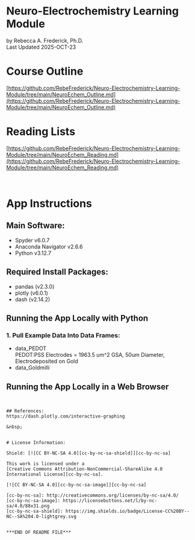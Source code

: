 # Neuro-Electrochemistry Learning Module
by Rebecca A. Frederick, Ph.D. <br /> Last Updated 2025-OCT-23


# Course Outline
[https://github.com/RebeFrederick/Neuro-Electrochemistry-Learning-Module/tree/main/NeuroEchem_Outline.md](https://github.com/RebeFrederick/Neuro-Electrochemistry-Learning-Module/tree/main/NeuroEchem_Outline.md)


# Reading Lists
[https://github.com/RebeFrederick/Neuro-Electrochemistry-Learning-Module/tree/main/NeuroEchem_Reading.md](https://github.com/RebeFrederick/Neuro-Electrochemistry-Learning-Module/tree/main/NeuroEchem_Reading.md)

&nbsp;

# App Instructions

## Main Software:
- Spyder v6.0.7
- Anaconda Navigator v2.6.6
- Python v3.12.7

## Required Install Packages:
- pandas (v2.3.0)
- plotly (v6.0.1)
- dash (v2.14.2)

## Running the App Locally with Python

### 1. Pull Example Data Into Data Frames:
- data_PEDOT <br /> PEDOT:PSS Electrodes = 1963.5 um^2 GSA, 50um Diameter, Electrodeposited on Gold
- data_Goldmilli <br /> 


## Running the App Locally in a Web Browser
  ~~~***In Progress***~~~


## References:
https://dash.plotly.com/interactive-graphing

&nbsp;


# License Information:

Shield: [![CC BY-NC-SA 4.0][cc-by-nc-sa-shield]][cc-by-nc-sa]

This work is licensed under a
[Creative Commons Attribution-NonCommercial-ShareAlike 4.0 International License][cc-by-nc-sa].

[![CC BY-NC-SA 4.0][cc-by-nc-sa-image]][cc-by-nc-sa]

[cc-by-nc-sa]: http://creativecommons.org/licenses/by-nc-sa/4.0/
[cc-by-nc-sa-image]: https://licensebuttons.net/l/by-nc-sa/4.0/88x31.png
[cc-by-nc-sa-shield]: https://img.shields.io/badge/License-CC%20BY--NC--SA%204.0-lightgrey.svg


***END OF README FILE***
